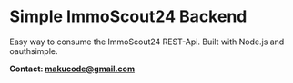 # Simple ImmoScout24 Backend

Easy way to consume the ImmoScout24 REST-Api.
Built with Node.js and oauthsimple.

**Contact: [makucode@gmail.com](makucode@gmail.com)**
